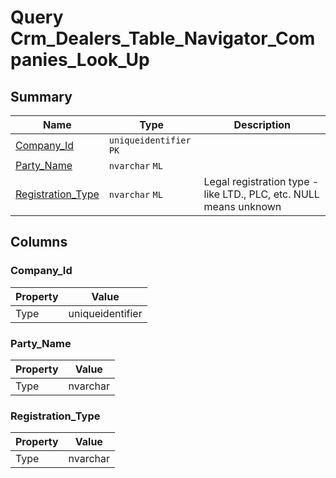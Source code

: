 # Query Crm_Dealers_Table_Navigator_Companies_Look_Up


## Summary

| Name | Type | Description |
| - | - | --- |
|[Company_Id](#company_id)|`uniqueidentifier` `PK`||
|[Party_Name](#party_name)|`nvarchar` `ML`||
|[Registration_Type](#registration_type)|`nvarchar` `ML`|Legal registration type - like LTD., PLC, etc. NULL means unknown|

## Columns

### Company_Id

| Property | Value |
| - | - |
|Type|uniqueidentifier|

### Party_Name

| Property | Value |
| - | - |
|Type|nvarchar|

### Registration_Type

| Property | Value |
| - | - |
|Type|nvarchar|


